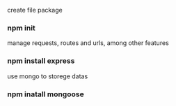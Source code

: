 create file package
### npm init

manage requests, routes and urls, among other features
### npm install express

use mongo to storege datas
### npm inatall mongoose